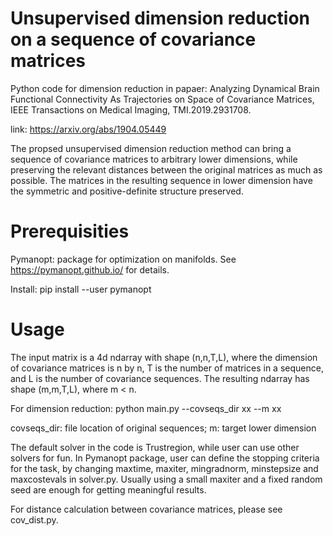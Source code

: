 # Unsupervised dimension reduction on a sequence of covariance matrices

Python code for dimension reduction in papaer: Analyzing Dynamical Brain Functional Connectivity As Trajectories on Space of Covariance Matrices, IEEE Transactions on Medical Imaging, TMI.2019.2931708. 

link: https://arxiv.org/abs/1904.05449

The propsed unsupervised dimension reduction method can bring a sequence of covariance matrices to arbitrary lower dimensions, while preserving the relevant distances between the original matrices as much as possible. The matrices in the resulting sequence in lower dimension have the symmetric and positive-definite structure preserved.


# Prerequisities
Pymanopt: package for optimization on manifolds. See https://pymanopt.github.io/ for details.

Install: pip install --user pymanopt

# Usage
The input matrix is a 4d ndarray with shape (n,n,T,L), where the dimension of covariance matrices is n by n, T is the number of matrices in a sequence, and L is the number of covariance sequences. The resulting ndarray has shape (m,m,T,L), where m < n.

For dimension reduction: python main.py --covseqs_dir xx --m xx

covseqs_dir: file location of original sequences; m: target lower dimension

The default solver in the code is Trustregion, while user can use other solvers for fun. In Pymanopt package, user can define the stopping criteria for the task, by changing maxtime, maxiter, mingradnorm, minstepsize and maxcostevals in solver.py. Usually using a small maxiter and a fixed random seed are enough for getting meaningful results.

For distance calculation between covariance matrices, please see cov_dist.py.






